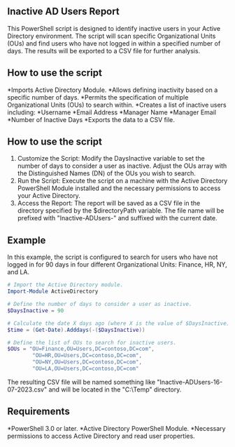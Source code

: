 Inactive AD Users Report
-------------------------------------

This PowerShell script is designed to identify inactive users in your Active Directory environment. The script will scan specific Organizational Units (OUs) and find users who have not logged in within a specified number of days. The results will be exported to a CSV file for further analysis.

How to use the script
-------------------------------------

*Imports Active Directory Module.
*Allows defining inactivity based on a specific number of days.
*Permits the specification of multiple Organizational Units (OUs) to search within.
*Creates a list of inactive users including:
    *Username
    *Email Address
    *Manager Name
    *Manager Email
    *Number of Inactive Days
*Exports the data to a CSV file.


How to use the script
-------------------------------------

1. Customize the Script: Modify the DaysInactive variable to set the number of days to consider a user as inactive. Adjust the OUs array with the Distinguished Names (DN) of the OUs you wish to search.
2. Run the Script: Execute the script on a machine with the Active Directory PowerShell Module installed and the necessary permissions to access your Active Directory.
3. Access the Report: The report will be saved as a CSV file in the directory specified by the $directoryPath variable. The file name will be prefixed with "Inactive-ADUsers-" and suffixed with the current date.

Example
-------------------------------------

In this example, the script is configured to search for users who have not logged in for 90 days in four different Organizational Units: Finance, HR, NY, and LA.

```powershell
# Import the Active Directory module.
Import-Module ActiveDirectory

# Define the number of days to consider a user as inactive.
$DaysInactive = 90

# Calculate the date X days ago (where X is the value of $DaysInactive) from the current date.
$time = (Get-Date).Adddays(-($DaysInactive))

# Define the list of OUs to search for inactive users. 
$OUs = "OU=Finance,OU=Users,DC=contoso,DC=com", 
        "OU=HR,OU=Users,DC=contoso,DC=com", 
        "OU=NY,OU=Users,DC=contoso,DC=com",
        "OU=LA,OU=Users,DC=contoso,DC=com"

```

The resulting CSV file will be named something like "Inactive-ADUsers-16-07-2023.csv" and will be located in the "C:\Temp" directory.

Requirements
-------------------------------------
*PowerShell 3.0 or later.
*Active Directory PowerShell Module.
*Necessary permissions to access Active Directory and read user properties.